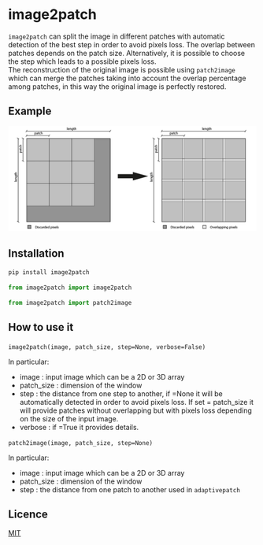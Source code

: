 # image2patch
`image2patch` can split the image in different patches with automatic detection of the best step in order to avoid pixels loss. The overlap between patches depends on the patch size.
Alternatively, it is possible to choose the step which leads to a possible pixels loss.  
The reconstruction of the original image is possible using `patch2image` which can merge the patches taking into account the overlap percentage among patches, in this way the original image is perfectly restored. 

## Example
![pic](example.png)

## Installation
```Python
pip install image2patch
```
```Python
from image2patch import image2patch
```
```Python
from image2patch import patch2image
```
## How to use it
`image2patch(image, patch_size, step=None, verbose=False)`

In particular:
- image : input image which can be a 2D or 3D array
- patch_size : dimension of the window
- step : the distance from one step to another, if =None it will be automatically detected in order to avoid pixels loss. If set = patch_size it will provide patches without overlapping but with pixels loss depending on the size of the input image. 
- verbose : if =True it provides details. 
 

`patch2image(image, patch_size, step=None)`

In particular:
- image : input image which can be a 2D or 3D array
- patch_size : dimension of the window
- step : the distance from one patch to another used in `adaptivepatch`

 
## Licence
[MIT](https://choosealicense.com/licenses/mit/)

